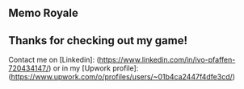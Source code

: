 
## Memo Royale

## Thanks for checking out my game!

Contact me on [Linkedin]: (https://www.linkedin.com/in/ivo-pfaffen-720434147/)
or in my [Upwork profile]: (https://www.upwork.com/o/profiles/users/~01b4ca2447f4dfe3cd/)
